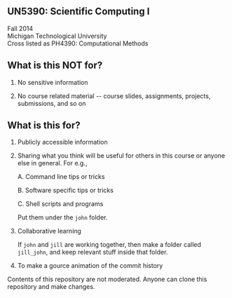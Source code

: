 UN5390: Scientific Computing I         
-------------------

Fall 2014             
Michigan Technological University        
Cross listed as PH4390: Computational Methods           


What is this NOT for?
-------------------

  01. No sensitive information

  02. No course related material -- course slides, assignments, projects,
      submissions, and so on


What is this for?
-------------------

  01. Publicly accessible information

  02. Sharing what you think will be useful for others in this course
      or anyone else in general. For e.g., 

      A. Command line tips or tricks

      B. Software specific tips or tricks

      C. Shell scripts and programs

      Put them under the ```john``` folder.

  03. Collaborative learning

      If ```john``` and ```jill``` are working together, then make a folder called ```jill_john```, and keep relevant stuff inside that folder.

  04. To make a gource animation of the commit history

Contents of this repository are not moderated. Anyone can clone this repository and make changes.
